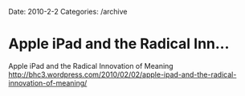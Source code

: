 Date: 2010-2-2
Categories: /archive

# Apple iPad and the Radical Inn...

Apple iPad and the Radical Innovation of Meaning <a href="http://bhc3.wordpress.com/2010/02/02/apple-ipad-and-the-radical-innovation-of-meaning/" rel="nofollow">http://bhc3.wordpress.com/2010/02/02/apple-ipad-and-the-radical-innovation-of-meaning/</a>
